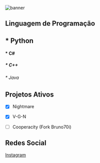 ![banner](https://cdn.akamai.steamstatic.com/steam/apps/326360/extras/1.jpg?t=1620997476)

## Linguagem de Programação 
## * Python  
#### * C# 
##### * C++
###### * Java  



## Projetos Ativos 
- [x] Nightmare
- [x] V-G-N 
- [ ] Cooperacity (Fork Bruno70i)




## Redes Social

[Instagram](https://www.instagram.com/vangogh.nithz/)
